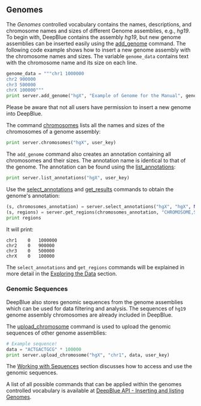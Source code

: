 ## Genomes

The *Genomes* controlled vocabulary contains the names, descriptions, and chromosome names and sizes of different Genome assemblies, e.g., *hg19*.
To begin with, DeepBlue contains the assembly *hg19*, but new genome assemblies can be inserted easily using the [add_genome](http://deepblue.mpi-inf.mpg.de/api.html#api-add_genome) command.
The following code example shows how to insert a new genome assembly with the chromosome names and sizes.
The variable ```genome_data``` contains text with the chromosome name and its size on each line.

```python
genome_data = """chr1 1000000
chr2 900000
chr3 500000
chrX 100000"""
print server.add_genome("hgX", "Example of Genome for the Manual", genome_data, user_key)
```

Please be aware that not all users have permission to insert a new genome into DeepBlue.

The command [chromosomes](http://deepblue.mpi-inf.mpg.de/api.html#api-chromosomes) lists all the names and sizes of the chromosomes of a genome assembly:
```python
print server.chromosomes("hgX", user_key)
```

The ```add_genome``` command also creates an annotation containing all chromosomes and their sizes.
The annotation name is identical to that of the genome.
The annotation can be found using the [list_annotations](http://deepblue.mpi-inf.mpg.de/api.html#api-list_annotations):

```python
print server.list_annotations("hgX", user_key)
```

Use the [select_annotations](http://deepblue.mpi-inf.mpg.de/api.html#api-select_annotations) and [get_results](http://deepblue.mpi-inf.mpg.de/api.html#api-get_regions) commands to obtain the genome's annotation:
```python
(s, chromosomes_annotation) = server.select_annotations("hgX", "hgX", None, None, None, user_key)
(s, regions) = server.get_regions(chromosomes_annotation, "CHROMOSOME,START,END", user_key)
print regions
```
It will print:
```
chr1	0	1000000
chr2	0	900000
chr3	0	500000
chrX	0	100000
```

The ```select_annotations``` and ```get_regions``` commands will be explained in more detail in the [Exploring the Data](../03-exploring/03-00-exploring.md) section.

### Genomic Sequences

DeepBlue also stores genomic sequences from the genome assemblies which can be used for data filtering and analysis.
The sequences of ```hg19``` genome assembly chromosomes are already included in DeepBlue.

The [upload_chromosome](http://deepblue.mpi-inf.mpg.de/api.html#api-upload_chromosome) command is used to upload the genomic sequences of other genome assemblies:
```python
# Example sequence!
data = "ACTGACTGCG" * 100000
print server.upload_chromosome("hgX", "chr1", data, user_key)
```
The [Working with Sequences](../06-sequences/06-01-obtaining-region-sequences) section discusses how to access and use the genomic sequences.

A list of all possible commands that can be applied within the genomes controlled vocabulary is available at [DeepBlue API - Inserting and listing Genomes](http://deepblue.mpi-inf.mpg.de/api.html#api-genomes).
